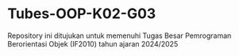# Tubes-OOP-K02-G03
Repository ini ditujukan untuk memenuhi Tugas Besar Pemrograman Berorientasi Objek (IF2010) tahun ajaran 2024/2025
